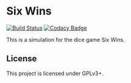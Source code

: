 # Six Wins

[![Build Status](https://travis-ci.org/clemensbartz/sixwins.svg?branch=release%2Fv1.0)](https://travis-ci.org/clemensbartz/sixwins)
[![Codacy Badge](https://api.codacy.com/project/badge/Grade/43816c804b8d4599aec3e0e627b8a498)](https://www.codacy.com/app/clemensbartz/sixwins?utm_source=github.com&amp;utm_medium=referral&amp;utm_content=clemensbartz/sixwins&amp;utm_campaign=Badge_Grade)

This is a simulation for the dice game Six Wins.

## License

This project is licensed under GPLv3+.
